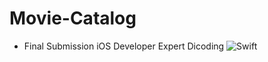 # Movie-Catalog

* Final Submission iOS Developer Expert Dicoding
![Swift](https://github.com/rifqifadh/Movie-Catalog/workflows/Swift/badge.svg)

